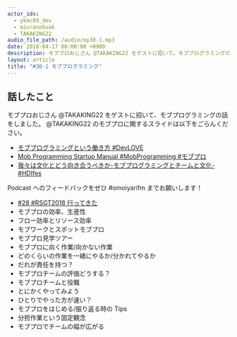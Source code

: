 ```yaml
---
actor_ids:
  - ykmc09_dev
  - miuranobuak
  - TAKAKING22
audio_file_path: /audio/ep30-1.mp3
date: 2018-04-17 00:00:00 +0900
description: モブプロおじさん @TAKAKING22 をゲストに招いて、モブプログラミングの話をしました。
layout: article
title: "#30-1 モブプログラミング"
---
```


## 話したこと
モブプロおじさん @TAKAKING22 をゲストに招いて、モブプログラミングの話をしました。
@TAKAKING22 のモブプロに関するスライドは以下をごらんください。

- [モブプログラミングという働き方 #DevLOVE](https://speakerdeck.com/takaking22/mobupuroguramingutoiudong-kifang-number-devlove)
- [Mob Programming Startup Manual #MobProgramming #モブプロ](https://speakerdeck.com/takaking22/mob-programming-startup-manual-number-mobprogramming-number-mobupuro)
- [我々は文化とどう向き合うべきか-モブプログラミングとチームと文化- #HDIfes](https://speakerdeck.com/takaking22/wo-hawen-hua-todouxiang-kihe-ubekika-mobupuroguramingutotimutowen-hua-number-hdifes)

Podcast へのフィードバックをぜひ #omoiyarifm までお願いします！

- [#28 #RSGT2018 行ってきた](http://lean-agile.fm/episode/28)
- モブプロの効率、生産性
- フロー効率とリソース効率
- モブワークとスポットモブプロ
- モブプロ見学ツアー
- モブプロに向く作業/向かない作業
- どのくらいの作業を一緒にやるか/分かれてやるか
- だれが責任を持つ？
- モブプロチームの評価どうする？
- モブプロチームと役職
- とにかくやってみよう
- ひとりでやった方が速い？
- モブプロをはじめる/振り返る時の Tips
- 分担作業という固定観念
- モブプロでチームの幅が広がる
